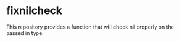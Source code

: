 # fixnilcheck
This repository provides a function that will check nil properly on the passed
in type.
